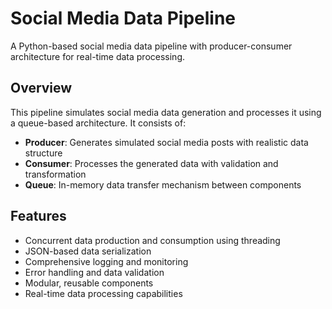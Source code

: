 # Social Media Data Pipeline

A Python-based social media data pipeline with producer-consumer architecture for real-time data processing.

## Overview

This pipeline simulates social media data generation and processes it using a queue-based architecture. It consists of:

- **Producer**: Generates simulated social media posts with realistic data structure
- **Consumer**: Processes the generated data with validation and transformation
- **Queue**: In-memory data transfer mechanism between components

## Features

- Concurrent data production and consumption using threading
- JSON-based data serialization
- Comprehensive logging and monitoring
- Error handling and data validation
- Modular, reusable components
- Real-time data processing capabilities


